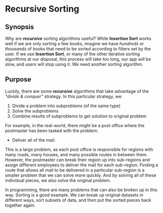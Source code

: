 # Recursive Sorting

## Synopsis

Why are ***recursive*** sorting algorithms useful? While **Insertion Sort** works well if we are only sorting a few books, imagine we have _hundreds_ or _thousands_ of books that need to be sorted according to filters set by the user. If we use **Insertion Sort**, or many of the other iterative sorting algorithms at our disposal, this process will take too long, our app will be slow, and users will stop using it. We need another sorting algorithm.

## Purpose

Luckily, there are some ***recursive*** algorithms that take advantage of the _"divide & conquer"_ strategy. In this particular strategy, we:
  
1. Divide a problem into subproblems (of the same type)  
2. Solve the subproblems  
3. Combine results of subproblems to get solution to original problem

For example, in the real-world, there might be a post office where the postmaster has been tasked with the problem:

* Deliver all of the mail.  

This is a large problem, as each post office is responsible for regions with many roads, many houses, and many possible routes in between them. However, the postmaster can break their region up into sub-regions and assign different employees to deliver the mail for each sub-region. Finding a route that allows all mail to be delivered in a particular sub-region is a smaller problem that we can solve more quickly. And by solving all of these individual pieces, we also solve the original problem.

In programming, there are many problems that can also be broken up in this way. Sorting is a good example. We can break up original datasets in different ways, sort subsets of data, and then put the sorted pieces back together again.